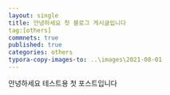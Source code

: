 ```yaml
---
layout: single
title: 안녕하세요 첫 블로그 게시글입니다
tag:[others]
commnets: true
published: true
categories: others
typora-copy-images-to: ..\images\2021-08-01
---
```


안녕하세요
테스트용 첫 포스트입니다


